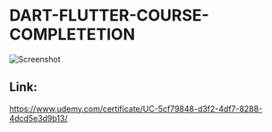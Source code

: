 # DART-FLUTTER-COURSE-COMPLETETION
![Screenshot](https://udemy-certificate.s3.amazonaws.com/image/UC-5cf79848-d3f2-4df7-8288-4dcd5e3d9b13.jpg?v=1695630460000)

## Link: 
https://www.udemy.com/certificate/UC-5cf79848-d3f2-4df7-8288-4dcd5e3d9b13/
